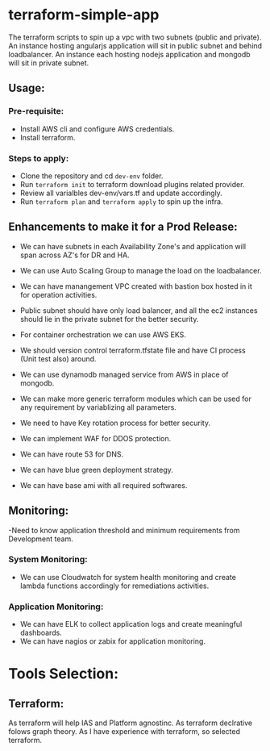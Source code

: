 # terraform-simple-app

The terraform scripts to spin up a vpc with two subnets (public and private). An instance hosting angularjs application will sit in public subnet and behind loadbalancer. An instance each hosting nodejs application and mongodb will sit in private subnet.

## Usage: 

### Pre-requisite: 

- Install AWS cli and configure AWS credentials.
- Install terraform.

### Steps to apply:

- Clone the repository and cd `dev-env` folder.
- Run `terraform init` to terraform download plugins related provider.
- Review all varialbles dev-env/vars.tf and update accordingly.
- Run `terraform plan` and `terraform apply` to spin up the infra.


## Enhancements to make it for a Prod Release:

- We can have subnets in each Availability Zone's and application will span across AZ's for DR and HA.

- We can use Auto Scaling Group to manage the load on the loadbalancer.

- We can have manangement VPC created with bastion box hosted in it for operation activities.

- Public subnet should have only load balancer, and all the ec2 instances should lie in the private subnet for the better security.

- For container orchestration we can use AWS EKS.

- We should version control terraform.tfstate file and have CI process (Unit test also) around.

- We can use dynamodb managed service from AWS in place of mongodb.

- We can make more generic terraform modules which can be used for any requirement by variablizing all parameters.

- We need to have Key rotation process for better security.

- We can implement WAF for DDOS protection.

- We can have route 53 for DNS.

- We can have blue green deployment strategy.

- We can have base ami with all required softwares.

## Monitoring:

 -Need to know application threshold and minimum requirements from Development team.

### System Monitoring:

- We can use Cloudwatch for system health monitoring and create lambda functions accordingly for remediations activities.

### Application Monitoring:

- We can have ELK to collect application logs and create meaningful dashboards.
- We can have nagios or zabix for application monitoring.



# Tools Selection: 

## Terraform: 

As terraform will help IAS and Platform agnostinc.
As terraform declrative folows graph theory.
As I have experience with terraform, so selected terraform.


